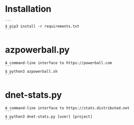 # Installation
    ```
    $ pip3 install -r requirements.txt
    ```

# azpowerball.py

    A command-line interface to https://powerball.com   
    ```
    $ python3 azpowerball.sh
    ```
    
# dnet-stats.py

    A command-line interface to https://stats.distributed.net   
    ```
    $ python3 dnet-stats.py [user] [project]
    ```
